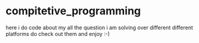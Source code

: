 # compitetive_programming
here i do code about my all the question i am solving over different different platforms do check out them and enjoy  :-)
